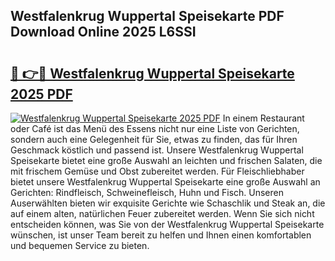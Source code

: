 ## Westfalenkrug Wuppertal Speisekarte PDF Download Online 2025 L6SSI

# <h2><a href="http://gc8ewe4.nevu.top/?p=Westfalenkrug+Wuppertal+Speisekarte">🔗 👉🔴 Westfalenkrug Wuppertal Speisekarte 2025 PDF</a></h2>

[![Westfalenkrug Wuppertal Speisekarte 2025 PDF](https://i.imgur.com/dBaPXMq.png)](http://gc8ewe4.nevu.top/?p=Westfalenkrug+Wuppertal+Speisekarte)
In einem Restaurant oder Café ist das Menü des Essens nicht nur eine Liste von Gerichten, sondern auch eine Gelegenheit für Sie, etwas zu finden, das für Ihren Geschmack köstlich und passend ist. Unsere Westfalenkrug Wuppertal Speisekarte bietet eine große Auswahl an leichten und frischen Salaten, die mit frischem Gemüse und Obst zubereitet werden. Für Fleischliebhaber bietet unsere Westfalenkrug Wuppertal Speisekarte eine große Auswahl an Gerichten: Rindfleisch, Schweinefleisch, Huhn und Fisch. Unseren Auserwählten bieten wir exquisite Gerichte wie Schaschlik und Steak an, die auf einem alten, natürlichen Feuer zubereitet werden. Wenn Sie sich nicht entscheiden können, was Sie von der Westfalenkrug Wuppertal Speisekarte wünschen, ist unser Team bereit zu helfen und Ihnen einen komfortablen und bequemen Service zu bieten.
